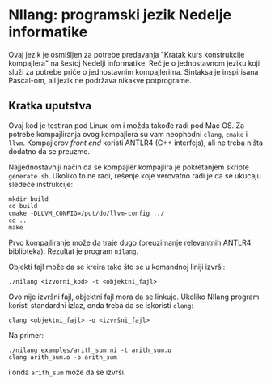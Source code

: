 # NIlang: programski jezik Nedelje informatike

Ovaj jezik je osmišljen za potrebe predavanja "Kratak kurs konstrukcije
kompajlera" na šestoj Nedelji informatike.
Reč je o jednostavnom jeziku koji služi za potrebe priče o jednostavnim
kompajlerima.
Sintaksa je inspirisana Pascal-om, ali jezik ne podržava nikakve potprograme.

## Kratka uputstva

Ovaj kod je testiran pod Linux-om i možda takođe radi pod Mac OS.
Za potrebe kompajliranja ovog kompajlera su vam neophodni `clang`, `cmake` i
`llvm`.
Kompajlerov *front end* koristi ANTLR4 (C++ interfejs), ali ne treba ništa
dodatno da se preuzme.

Najjednostavniji način da se kompajler kompajlira je pokretanjem skripte
`generate.sh`.
Ukoliko to ne radi, rešenje koje verovatno radi je da se ukucaju sledeće
instrukcije:
```
mkdir build
cd build
cmake -DLLVM_CONFIG=/put/do/llvm-config ../
cd ..
make
```
Prvo kompajliranje može da traje dugo (preuzimanje relevantnih ANTLR4
biblioteka).
Rezultat je program `nilang`.

Objekti fajl može da se kreira tako što se u komandnoj liniji izvrši:
```
./nilang <izvorni_kod> -t <objektni_fajl>
```
Ovo nije izvršni fajl, objektni fajl mora da se linkuje.
Ukoliko NIlang program koristi standardni izlaz, onda treba da se iskoristi
`clang`:
```
clang <objektni_fajl> -o <izvršni_fajl>
```
Na primer:
```
./nilang examples/arith_sum.ni -t arith_sum.o
clang arith_sum.o -o arith_sum
```
i onda `arith_sum` može da se izvrši.
